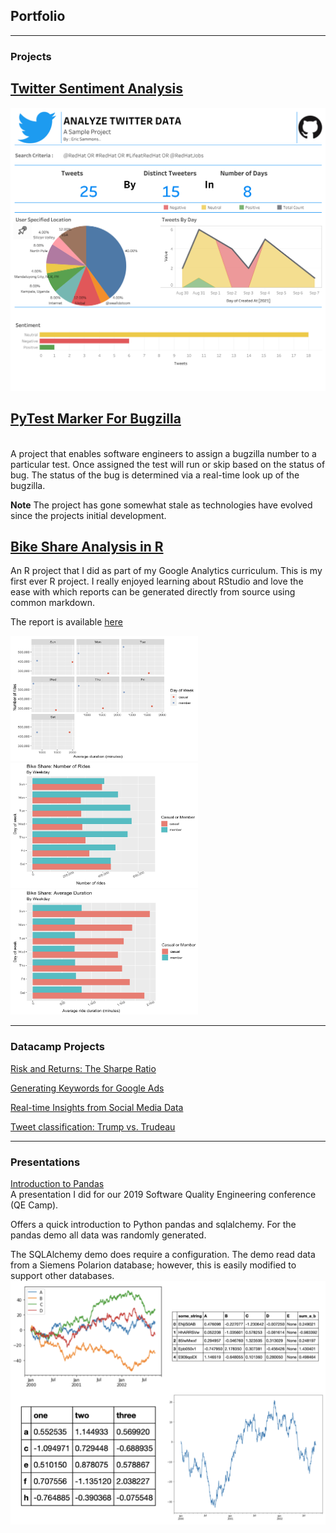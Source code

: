 ## Portfolio

---

### Projects 

## [Twitter Sentiment Analysis](/projects/twitter-sentiment)
<img src="images/Analyze Twitter Data.png?raw=true"/>

## [PyTest Marker For Bugzilla](https://github.com/els-pnw/pytest_marker_bugzilla/)
<br>
A project that enables software engineers to assign a bugzilla number to a particular test.  Once assigned the test will run or skip based on the status of bug.  The status of the bug is determined via a real-time look up of the bugzilla.

**Note** The project has gone somewhat stale as technologies have evolved since the projects initial development.

## [Bike Share Analysis in R](https://github.com/els-pnw/bike_share_analysis/blob/main/bike_share_analysis.html)

An R project that I did as part of my Google Analytics curriculum. This is my first ever R project. I really enjoyed learning about RStudio and love the ease with which reports can be generated directly from source using common markdown.

The report is available [here](https://htmlpreview.github.io/?https://github.com/els-pnw/bike_share_analysis/blob/main/bike_share_analysis.html)

<img src="images/Screenshot%202023-07-17%20at%204.36.58%20PM.png" width="300" height="200">
<img src="images/Screenshot%202023-07-17%20at%204.37.30%20PM.png" width="300" height="200">
<img src="images/Screenshot%202023-07-17%20at%204.37.42%20PM.png" width="300" height="200">

---
### Datacamp Projects
[Risk and Returns: The Sharpe Ratio](https://app.datacamp.com/workspace/w/d6c10d08-cbbd-4004-99e5-f1f5e2be44b3/)

[Generating Keywords for Google Ads](https://app.datacamp.com/workspace/w/f73cd631-7037-4f26-a242-e38e4ddc764e/)

[Real-time Insights from Social Media Data](https://app.datacamp.com/workspace/w/a10123cb-b35a-434c-989d-9ab329c98163)

[Tweet classification: Trump vs. Trudeau](https://app.datacamp.com/workspace/w/34d81ab5-21cd-41fe-b59b-53d5cd78c9fe)

---
### Presentations
[Introduction to Pandas](https://github.com/els-pnw/QECamp19-Intro-to-pandas/)
<br>
A presentation I did for our 2019 Software Quality Engineering conference (QE Camp).  

Offers a quick introduction to Python pandas and sqlalchemy.  For the pandas demo all data was randomly generated.

The SQLAlchemy demo does require a configuration.  The demo read data from a Siemens Polarion database; however, this is easily modified to support other databases.
<img src="images/Pandas Getting Started.png">
